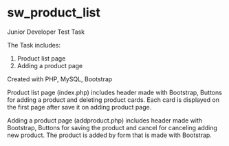 # sw_product_list
Junior Developer Test Task

The Task includes:
1. Product list page
2. Adding a product page

Created with PHP, MySQL, Bootstrap

Product list page (index.php) includes header made with Bootstrap, Buttons for adding a product and deleting product cards.
Each card is displayed on the first page after save it on adding product page.

Adding a product page (addproduct.php) includes header made with Bootstrap, Buttons for saving the product and cancel for canceling adding new product.
The product is added by form that is made with Bootstrap.
